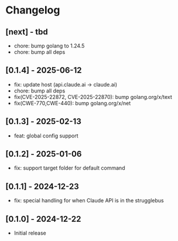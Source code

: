 # Changelog

## [next] - tbd

- chore: bump golang to 1.24.5
- chore: bump all deps

## [0.1.4] - 2025-06-12

- fix: update host (api.claude.ai -> claude.ai)
- chore: bump all deps
- fix(CVE-2025-22872, CVE-2025-22870): bump golang.org/x/text
- fix(CWE-770,CWE-440): bump golang.org/x/net

## [0.1.3] - 2025-02-13

- feat: global config support

## [0.1.2] - 2025-01-06

- fix: support target folder for default command

## [0.1.1] - 2024-12-23

- fix: special handling for when Claude API is in the strugglebus

## [0.1.0] - 2024-12-22

- Initial release
